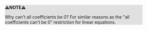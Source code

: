 <div style="margin:2em; background-color: #e0e0e0;">

<strong>⚠️NOTE️️️⚠️</strong>

Why can't all coefficients be 0? For similar reasons as the "all coefficients can't be 0" restriction for linear equations.
</div>

